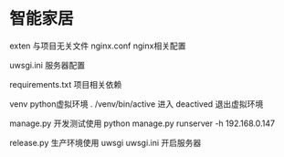 # 智能家居
  
  exten 与项目无关文件
    nginx.conf nginx相关配置
    
  uwsgi.ini 服务器配置
  
  requirements.txt 项目相关依赖
  
  venv python虚拟环境
    . /venv/bin/active 进入
    deactived 退出虚拟环境
    
    
    
  manage.py 开发测试使用
    python manage.py runserver -h 192.168.0.147
    
  release.py 生产环境使用
    uwsgi uwsgi.ini 开启服务器
    
    
  